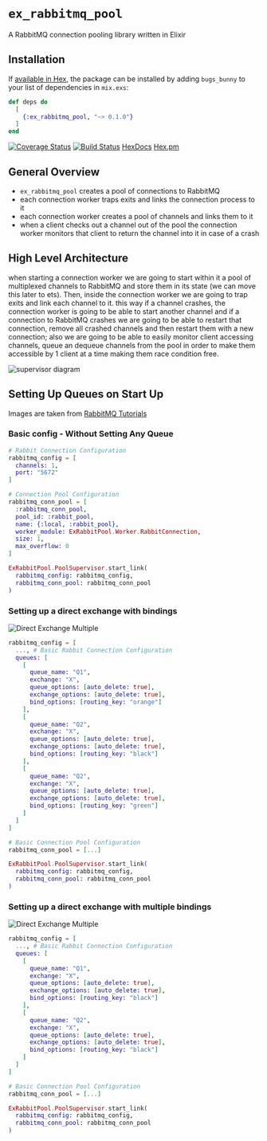 # `ex_rabbitmq_pool`

A RabbitMQ connection pooling library written in Elixir

## Installation

If [available in Hex](https://hex.pm/docs/publish), the package can be installed
by adding `bugs_bunny` to your list of dependencies in `mix.exs`:

```elixir
def deps do
  [
    {:ex_rabbitmq_pool, "~> 0.1.0"}
  ]
end
```

[![Coverage Status](https://coveralls.io/repos/github/esl/ex_rabbitmq_pool/badge.svg?branch=master)](https://coveralls.io/github/esl/ex_rabbitmq_pool?branch=master)
[![Build Status](https://travis-ci.com/esl/ex_rabbitmq_pool.svg?branch=master)](https://travis-ci.com/esl/ex_rabbitmq_pool)
[HexDocs](https://hexdocs.pm/ex_rabbitmq_pool)
[Hex.pm](https://hex.pm/packages/ex_rabbitmq_pool)

## General Overview

- `ex_rabbitmq_pool` creates a pool of connections to RabbitMQ
- each connection worker traps exits and links the connection process to it
- each connection worker creates a pool of channels and links them to it
- when a client checks out a channel out of the pool the connection worker monitors that client to return the channel into it in case of a crash


## High Level Architecture

when starting a connection worker we are going to start within it a pool of multiplexed channels to RabbitMQ and store them in its state (we can move this later to ets). Then, inside the connection worker we are going to trap exits and link each channel to it. this way if a channel crashes, the connection worker is going to be able to start another channel and if a connection to RabbitMQ crashes we are going to be able to restart that connection, remove all crashed channels and then restart them with a new connection; also we are going to be able to easily monitor client accessing channels, queue an dequeue channels from the pool in order to make them accessible by 1 client at a time making them race condition free.

![supervisor diagram](https://user-images.githubusercontent.com/1157892/52127565-681b8400-2600-11e9-8c37-34287e4c9b2c.png)

## Setting Up Queues on Start Up

Images are taken from [RabbitMQ Tutorials](https://www.rabbitmq.com/tutorials/tutorial-four-python.html)

### Basic config - Without Setting Any Queue

```ex
# Rabbit Connection Configuration
rabbitmq_config = [
  channels: 1,
  port: "5672"
]

# Connection Pool Configuration
rabbitmq_conn_pool = [
  :rabbitmq_conn_pool,
  pool_id: :rabbit_pool,
  name: {:local, :rabbit_pool},
  worker_module: ExRabbitPool.Worker.RabbitConnection,
  size: 1,
  max_overflow: 0
]

ExRabbitPool.PoolSupervisor.start_link(
  rabbitmq_config: rabbitmq_config,
  rabbitmq_conn_pool: rabbitmq_conn_pool
)
```

### Setting up a direct exchange with bindings

![Direct Exchange Multiple](https://www.rabbitmq.com/img/tutorials/direct-exchange.png)

```ex
rabbitmq_config = [
  ..., # Basic Rabbit Connection Configuration
  queues: [
    [
      queue_name: "Q1",
      exchange: "X",
      queue_options: [auto_delete: true],
      exchange_options: [auto_delete: true],
      bind_options: [routing_key: "orange"]
    ],
    [
      queue_name: "Q2",
      exchange: "X",
      queue_options: [auto_delete: true],
      exchange_options: [auto_delete: true],
      bind_options: [routing_key: "black"]
    ],
    [
      queue_name: "Q2",
      exchange: "X",
      queue_options: [auto_delete: true],
      exchange_options: [auto_delete: true],
      bind_options: [routing_key: "green"]
    ]
  ]
]

# Basic Connection Pool Configuration
rabbitmq_conn_pool = [...]

ExRabbitPool.PoolSupervisor.start_link(
  rabbitmq_config: rabbitmq_config,
  rabbitmq_conn_pool: rabbitmq_conn_pool
)
```

### Setting up a direct exchange with multiple bindings

![Direct Exchange Multiple](https://www.rabbitmq.com/img/tutorials/direct-exchange-multiple.png)

```ex
rabbitmq_config = [
  ..., # Basic Rabbit Connection Configuration
  queues: [
    [
      queue_name: "Q1",
      exchange: "X",
      queue_options: [auto_delete: true],
      exchange_options: [auto_delete: true],
      bind_options: [routing_key: "black"]
    ],
    [
      queue_name: "Q2",
      exchange: "X",
      queue_options: [auto_delete: true],
      exchange_options: [auto_delete: true],
      bind_options: [routing_key: "black"]
    ]
  ]
]

# Basic Connection Pool Configuration
rabbitmq_conn_pool = [...]

ExRabbitPool.PoolSupervisor.start_link(
  rabbitmq_config: rabbitmq_config,
  rabbitmq_conn_pool: rabbitmq_conn_pool
)
```
